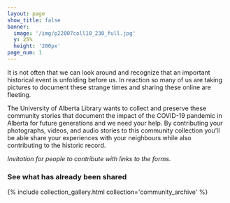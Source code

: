 ```yaml
---
layout: page
show_title: false
banner:
  image: '/img/p22007coll10_230_full.jpg'
  y: 25%
  height: '200px'
page_num: 1
---
```


It is not often that we can look around and recognize that an important historical event is unfolding before us. In reaction so many of us are taking pictures to document these strange times and sharing these online are fleeting.

The University of Alberta Library wants to collect and preserve these community stories that  document the impact of the COVID-19 pandemic in Alberta for future generations and we need your help. By contributing your photographs, videos, and audio stories to this community collection you’ll be able share your experiences with your neighbours while also contributing to the historic record.

_Invitation for people to contribute with links to the forms._

### See what has already been shared
{% include collection_gallery.html collection='community_archive' %}
